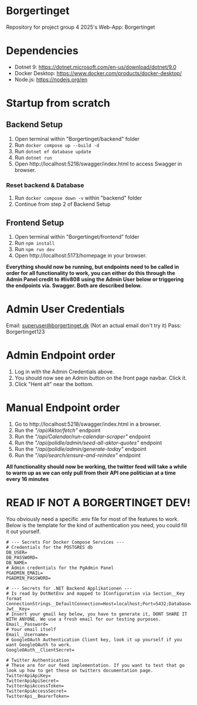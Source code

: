 # Borgertinget

Repository for project group 4 2025's Web-App: Borgertinget

# Dependencies

* Dotnet 9: https://dotnet.microsoft.com/en-us/download/dotnet/9.0
* Docker Desktop: https://www.docker.com/products/docker-desktop/
* Node.js: https://nodejs.org/en

# Startup from scratch

## Backend Setup
1. Open terminal within "Borgertinget/backend" folder
2. Run ```docker compose up --build -d```
3. Run ```dotnet ef database update```
4. Run ```dotnet run```
5. Open http://localhost:5218/swagger/index.html to access Swagger in browser.

### Reset backend & Database
1. Run ```docker compose down -v``` within "backend" folder
2. Continue from step 2 of Backend Setup

## Frontend Setup
1. Open terminal within "Borgertinget/frontend" folder
2. Run ```npm install```
3. Run ```npm run dev```
4. Open http://localhost:5173/homepage in your browser.

**Everything should now be running, but endpoints need to be called in order for all functionality to work, you can either do this through the Admin Panel credit to #liv808 using the Admin User below or triggering the endpoints via. Swagger. Both are described below.**

# Admin User Credentials

Email: superuser@borgertinget.dk (Not an actual email don't try it)
Pass: Borgertinget123

# Admin Endpoint order

1. Log in with the Admin Credentials above.
2. You should now see an Admin button on the front page navbar. Click it.
3. Click "Hent alt" near the bottom.

# Manual Endpoint order

1. Go to http://localhost:5218/swagger/index.html in a browser.
2. Run the _"/api/Aktor/fetch"_ endpoint
3. Run the _"/api/Calendar/run-calendar-scraper"_ endpoint
4. Run the _"/api/polidle/admin/seed-all-aktor-quotes"_ endpoint
5. Run the _"/api/polidle/admin/generate-today"_ endpoint
6. Run the _"/api/search/ensure-and-reindex"_ endpoint

**All functionality should now be working, the twitter feed will take a while to warm up as we can only pull from their API one politician at a time every 16 minutes**

# READ IF NOT A BORGERTINGET DEV!

You obviously need a specific .env file for most of the features to work. Below is the template for the kind of authentication you need, you could fill it out yourself.
```
# --- Secrets For Docker Compose Services ---
# Credentials for the POSTGRES db
DB_USER=
DB_PASSWORD=
DB_NAME=
# Admin credentials for the PgAdmin Panel
PGADMIN_EMAIL=
PGADMIN_PASSWORD=

# --- Secrets for .NET Backend Applikationen ---
# Is read by DotNetEnv and mapped to IConfiguration via Section__Key format 
ConnectionStrings__DefaultConnection=Host=localhost;Port=5432;Database=${DB_NAME};Username=${DB_USER};Password=${DB_PASSWORD} 
Jwt__Key=
# Insert your gmail key below, you have to generate it, DONT SHARE IT WITH ANYONE. We use a fresh email for our testing purposes.
Email__Password=
# Your email itself
Email__Username=
# GoogleOAuth Authentication Client key, look it up yourself if you want GoogleOAuth to work.
GoogleOAuth__ClientSecret=

# Twitter Authentication
# These are for our feed implementation. If you want to test that go look up how to get these on twitters documentation page.
TwitterApiApiKey=
TwitterApiApiSecret=
TwitterApiAccessToken=
TwitterApiAccessSecret=
TwitterApi__BearerToken=
```
